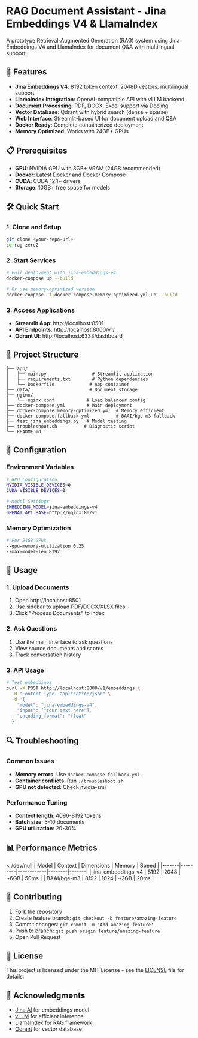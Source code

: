 # RAG Document Assistant - Jina Embeddings V4 & LlamaIndex

A prototype Retrieval-Augmented Generation (RAG) system using Jina Embeddings V4 and LlamaIndex for document Q&A with multilingual support.

## 🚀 Features

- **Jina Embeddings V4**: 8192 token context, 2048D vectors, multilingual support
- **LlamaIndex Integration**: OpenAI-compatible API with vLLM backend
- **Document Processing**: PDF, DOCX, Excel support via Docling
- **Vector Database**: Qdrant with hybrid search (dense + sparse)
- **Web Interface**: Streamlit-based UI for document upload and Q&A
- **Docker Ready**: Complete containerized deployment
- **Memory Optimized**: Works with 24GB+ GPUs

## 📋 Prerequisites

- **GPU**: NVIDIA GPU with 8GB+ VRAM (24GB recommended)
- **Docker**: Latest Docker and Docker Compose
- **CUDA**: CUDA 12.1+ drivers
- **Storage**: 10GB+ free space for models

## 🛠️ Quick Start

### 1. Clone and Setup
```bash
git clone <your-repo-url>
cd rag-zero2
```

### 2. Start Services
```bash
# Full deployment with jina-embeddings-v4
docker-compose up --build

# Or use memory-optimized version
docker-compose -f docker-compose.memory-optimized.yml up --build
```

### 3. Access Applications
- **Streamlit App**: http://localhost:8501
- **API Endpoints**: http://localhost:8000/v1/
- **Qdrant UI**: http://localhost:6333/dashboard

## 📁 Project Structure

```
├── app/
│   ├── main.py                 # Streamlit application
│   ├── requirements.txt        # Python dependencies
│   └── Dockerfile             # App container
├── data/                      # Document storage
├── nginx/
│   └── nginx.conf            # Load balancer config
├── docker-compose.yml        # Main deployment
├── docker-compose.memory-optimized.yml  # Memory efficient
├── docker-compose.fallback.yml          # BAAI/bge-m3 fallback
├── test_jina_embeddings.py   # Model testing
├── troubleshoot.sh          # Diagnostic script
└── README.md
```

## 🔧 Configuration

### Environment Variables
```bash
# GPU Configuration
NVIDIA_VISIBLE_DEVICES=0
CUDA_VISIBLE_DEVICES=0

# Model Settings
EMBEDDING_MODEL=jina-embeddings-v4
OPENAI_API_BASE=http://nginx:80/v1
```

### Memory Optimization
```bash
# For 24GB GPUs
--gpu-memory-utilization 0.25
--max-model-len 8192
```

## 📝 Usage

### 1. Upload Documents
1. Open http://localhost:8501
2. Use sidebar to upload PDF/DOCX/XLSX files
3. Click "Process Documents" to index

### 2. Ask Questions
1. Use the main interface to ask questions
2. View source documents and scores
3. Track conversation history

### 3. API Usage
```bash
# Test embeddings
curl -X POST http://localhost:8000/v1/embeddings \
  -H "Content-Type: application/json" \
  -d '{
    "model": "jina-embeddings-v4",
    "input": ["Your text here"],
    "encoding_format": "float"
  }'
```

## 🔍 Troubleshooting

### Common Issues
- **Memory errors**: Use `docker-compose.fallback.yml`
- **Container conflicts**: Run `./troubleshoot.sh`
- **GPU not detected**: Check nvidia-smi

### Performance Tuning
- **Context length**: 4096-8192 tokens
- **Batch size**: 5-10 documents
- **GPU utilization**: 20-30%

## 📊 Performance Metrics

 < /dev/null |  Model | Context | Dimensions | Memory | Speed |
|-------|---------|------------|--------|-------|
| jina-embeddings-v4 | 8192 | 2048 | ~6GB | 50ms |
| BAAI/bge-m3 | 8192 | 1024 | ~2GB | 20ms |

## 🤝 Contributing

1. Fork the repository
2. Create feature branch: `git checkout -b feature/amazing-feature`
3. Commit changes: `git commit -m 'Add amazing feature'`
4. Push to branch: `git push origin feature/amazing-feature`
5. Open Pull Request

## 📄 License

This project is licensed under the MIT License - see the [LICENSE](LICENSE) file for details.

## 🙏 Acknowledgments

- [Jina AI](https://jina.ai/) for embeddings model
- [vLLM](https://vllm.ai/) for efficient inference
- [LlamaIndex](https://llamaindex.ai/) for RAG framework
- [Qdrant](https://qdrant.tech/) for vector database
